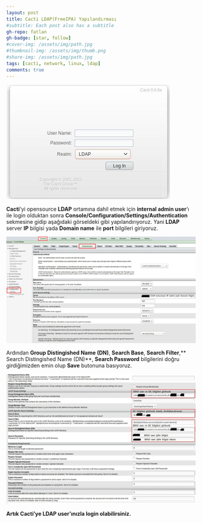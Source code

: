 ```yaml
---
layout: post
title: Cacti LDAP(FreeIPA) Yapılandırması
#subtitle: Each post also has a subtitle
gh-repo: fatlan
gh-badge: [star, follow]
#cover-img: /assets/img/path.jpg
#thumbnail-img: /assets/img/thumb.png
#share-img: /assets/img/path.jpg
tags: [cacti, network, linux, ldap]
comments: true
---
```

![Crepe](assets/img/cacti-ldap/cacti-ldap01.png)

**Cacti**’yi opensource **LDAP** ortamına dahil etmek için **internal admin user**‘ı ile login olduktan sonra **Console/Configuration/Settings/Authentication** sekmesine gidip aşağıdaki görseldeki gibi yapılandırıyoruz. Yani **LDAP** server **IP** bilgisi yada **Domain name** ile **port** bilgileri giriyoruz.

![Crepe](assets/img/cacti-ldap/cacti-ldap02.png)

Ardından **Group Distingished Name (DN)**, **Search Base**, **Search Filter**,** Search Distingished Name (DN)**, **Search Password** bilgilerini doğru girdiğimizden emin olup **Save** butonuna basıyoruz.

![Crepe](assets/img/cacti-ldap/cacti-ldap03.png)

**Artık Cacti’ye LDAP user’ınızla login olabilirsiniz.**